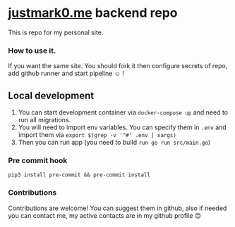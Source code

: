 # [justmark0.me](https://justmark0.me) backend repo

This is repo for my personal site.


### How to use it.
If you want the same site. You should fork it then configure secrets of repo, add github runner and start pipeline ☺️ !

## Local development
1. You can start development container via `docker-compose up` and need to run all migrations.
2. You will need to import env variables. You can specify them in `.env` and import them via `export $(grep -v '^#' .env | xargs)`
3. Then you can run app (you need to build `run go run src/main.go`)

### Pre commit hook
    pip3 install pre-commit && pre-commit install


### Contributions
Contributions are welcome! You can suggest them in github, also if needed you can contact me, my active contacts are in my github profile 😊
